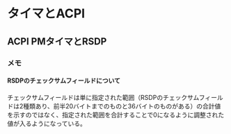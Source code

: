 # タイマとACPI

## ACPI PMタイマとRSDP

### メモ


#### RSDPのチェックサムフィールドについて

チェックサムフィールドは単に指定された範囲（RSDPのチェックサムフィールドは2種類あり、前半20バイトまでのものと36バイトのものがある）の合計値を示すのではなく、指定された範囲を合計することで0になるように調整された値が入るようになっている。